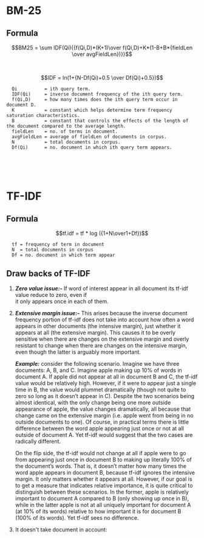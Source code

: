 # BM-25
## Formula
 $$BM25 =  \sum IDF(Qi){{f(Qi,D)*(K+1)\over f(Qi,D)+K*(1-B+B*{fieldLen \over avgFieldLen})}}$$

 </br>

 $$IDF = ln(1+{N-Df(Qi)+0.5 \over Df(Qi)+0.5})$$
 
 
      Qi          = ith query term.
      IDF(Qi)     = inverse document frequency of the ith query term.  
      f(Qi,D)     = how many times does the ith query term occur in  document D.   
      K           = constant which helps determine term frequency saturation characteristics.  
      B           = constant that controls the effects of the length of the document compared to the average length.  
      fieldLen    = no. of terms in document.  
      avgFieldLen = average of fieldLen of documents in corpus.  
      N           = total documents in corpus.    
      Df(Qi)      = no. document in which ith query term appears.

</br>
</br>
</br>


# TF-IDF

## Formula
   $$tf.idf = tf * log ({1+N\over1+Df})$$

      tf = frequency of term in document  
      N  = total documents in corpus  
      Df = no. document in which term appear


## Draw backs of TF-IDF
  1. ***Zero value issue:-*** 
     If word of interest appear in all document its tf-idf value reduce to zero,  even if   
     it only appears once in each of them. 


  2. ***Extensive margin issue:-***
     This arises because the inverse document frequency portion of tf-idf does not take into account how often a word appears in other documents (the intensive margin), just whether it appears at all (the extensive margin). This causes it to be overly sensitive when there are changes on the extensive margin and overly resistant to change when there are changes on the intensive margin, even though the latter is arguably more important.

     ***Example:***
     consider the following scenario. Imagine we have three documents: A, B, and C.
     Imagine apple making up 10% of words in document A. If apple did not appear at all in document B and C, the tf-idf value would be relatively high. However, if it were to appear just a single time in B, the value would plummet dramatically (though not quite to zero so long as it doesn’t appear in C). Despite the two scenarios being almost identical, with the only change being one more outside appearance of apple, the value changes dramatically, all because that change came on the extensive margin (i.e. apple went from being in no outside documents to one). Of course, in practical terms there is little difference between the word apple appearing just once or not at all outside of document A. Yet tf-idf would suggest that the two cases are radically different.

      On the flip side, the tf-idf would not change at all if apple were to go from appearing just once in document B to making up literally 100% of the document’s words. That is, it doesn’t matter how many times the word apple appears in document B, because tf-idf ignores the intensive margin. It only matters whether it appears at all. However, if our goal is to get a measure that indicates relative importance, it is quite critical to distinguish between these scenarios. In the former, apple is relatively important to document A compared to B (only showing up once in B), while in the latter apple is not at all uniquely important for document A (at 10% of its words) relative to how important it is for document B (100% of its words). Yet tf-idf sees no difference.
   3. It doesn't take document in account: 




